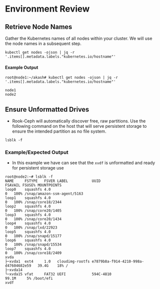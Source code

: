 # Environment Review

## Retrieve Node Names

Gather the Kubernetes names of all nodes within your cluster.  We will use the node names in a subsequent step.

```
kubectl get nodes -ojson | jq -r '.items[].metadata.labels."kubernetes.io/hostname"'
```

#### **Example Output**

```
root@node1:~/akash# kubectl get nodes -ojson | jq -r '.items[].metadata.labels."kubernetes.io/hostname"'

node1
node2
```

## Ensure Unformatted Drives

* Rook-Ceph will automatically discover free, raw partitions.  Use the following command on the host that will serve persistent storage to ensure the intended partition as no file system.

```
lsblk -f
```

### Example/Expected Output

* In this example we have can see that the `xvdf` is unformatted and ready for persistent storage use

```
root@node2:~# lsblk -f
NAME     FSTYPE   FSVER LABEL           UUID                                 FSAVAIL FSUSE% MOUNTPOINTS
loop0    squashfs 4.0                                                              0   100% /snap/amazon-ssm-agent/5163
loop1    squashfs 4.0                                                              0   100% /snap/core18/2344
loop2    squashfs 4.0                                                              0   100% /snap/core20/1405
loop3    squashfs 4.0                                                              0   100% /snap/core20/1434
loop4    squashfs 4.0                                                              0   100% /snap/lxd/22923
loop5    squashfs 4.0                                                              0   100% /snap/snapd/15177
loop6    squashfs 4.0                                                              0   100% /snap/snapd/15534
loop7    squashfs 4.0                                                              0   100% /snap/core18/2409
xvda
├─xvda1  ext4     1.0   cloudimg-rootfs e7879b8a-f914-4210-998a-d47604682e59   39.4G    18% /
├─xvda14
└─xvda15 vfat     FAT32 UEFI            594C-4810                              99.1M     5% /boot/efi
xvdf
```
